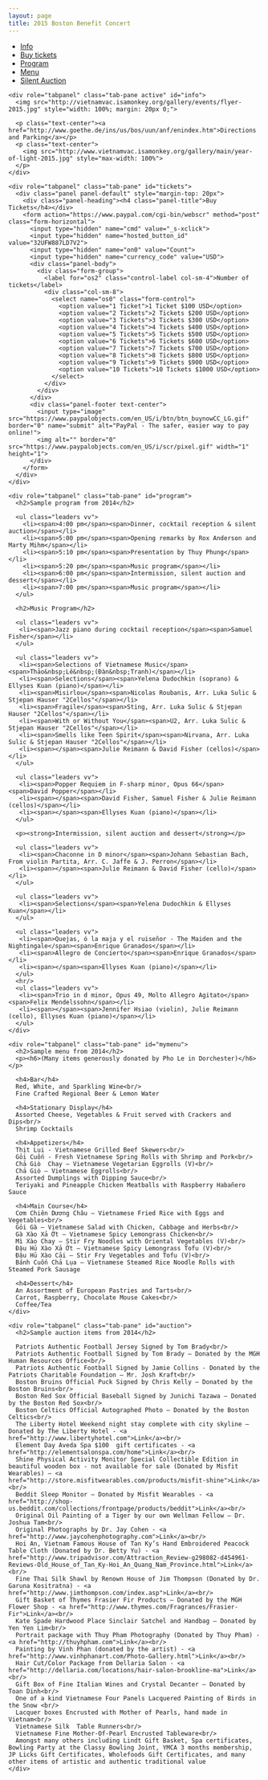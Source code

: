 ```yaml
---
layout: page
title: 2015 Boston Benefit Concert
---
```

<div role="tabpanel">

  <!-- Nav tabs -->
  <ul class="nav nav-pills vv" role="tablist">
    <li role="presentation" class="active"><a href="#info" role="tab" data-toggle="tab">Info</a></li>
    <li role="presentation"><a href="#tickets" role="tab" data-toggle="tab">Buy tickets</a></li>
    <li role="presentation"><a href="#program" role="tab" data-toggle="tab">Program</a></li>
    <li role="presentation"><a href="#mymenu" role="tab" data-toggle="tab">Menu</a></li>
    <li role="presentation"><a href="#auction" role="tab" data-toggle="tab">Silent Auction</a></li>
 </ul>

  <!-- Tab panes -->
  <div class="tab-content">

    <div role="tabpanel" class="tab-pane active" id="info">
      <img src="http://vietnamvac.isamonkey.org/gallery/events/flyer-2015.jpg" style="width: 100%; margin: 20px 0;">

      <p class="text-center"><a href="http://www.goethe.de/ins/us/bos/uun/anf/enindex.htm">Directions and Parking</a></p> 
      <p class="text-center">
        <img src="http://www.vietnamvac.isamonkey.org/gallery/main/year-of-light-2015.jpg" style="max-width: 100%">
      </p>
    </div>

    <div role="tabpanel" class="tab-pane" id="tickets">
      <div class="panel panel-default" style="margin-top: 20px">
        <div class="panel-heading"><h4 class="panel-title">Buy Tickets</h4></div>
        <form action="https://www.paypal.com/cgi-bin/webscr" method="post" class="form-horizontal">
          <input type="hidden" name="cmd" value="_s-xclick">
          <input type="hidden" name="hosted_button_id" value="32UFW887LD7V2">
          <input type="hidden" name="on0" value="Count">
          <input type="hidden" name="currency_code" value="USD">
          <div class="panel-body">
            <div class="form-group">
              <label for="os2" class="control-label col-sm-4">Number of tickets</label>
              <div class="col-sm-8">
                <select name="os0" class="form-control">
                  <option value="1 Ticket">1 Ticket $100 USD</option>
                  <option value="2 Tickets">2 Tickets $200 USD</option>
                  <option value="3 Tickets">3 Tickets $300 USD</option>
                  <option value="4 Tickets">4 Tickets $400 USD</option>
                  <option value="5 Tickets">5 Tickets $500 USD</option>
                  <option value="6 Tickets">6 Tickets $600 USD</option>
                  <option value="7 Tickets">7 Tickets $700 USD</option>
                  <option value="8 Tickets">8 Tickets $800 USD</option>
                  <option value="9 Tickets">9 Tickets $900 USD</option>
                  <option value="10 Tickets">10 Tickets $1000 USD</option>
                </select> 
              </div>
            </div>
          </div>
          <div class="panel-footer text-center">
            <input type="image" src="https://www.paypalobjects.com/en_US/i/btn/btn_buynowCC_LG.gif" border="0" name="submit" alt="PayPal - The safer, easier way to pay online!">
            <img alt="" border="0" src="https://www.paypalobjects.com/en_US/i/scr/pixel.gif" width="1" height="1">
          </div>
        </form>
      </div>
    </div>

    <div role="tabpanel" class="tab-pane" id="program">
      <h2>Sample program from 2014</h2>

      <ul class="leaders vv">
        <li><span>4:00 pm</span><span>Dinner, cocktail reception & silent auction</span></li>
        <li><span>5:00 pm</span><span>Opening remarks by Rox Anderson and Marty Mihm</span></li>
        <li><span>5:10 pm</span><span>Presentation by Thuy Phung</span></li>
        <li><span>5:20 pm</span><span>Music program</span></li>
        <li><span>6:00 pm</span><span>Intermission, silent auction and dessert</span></li>
        <li><span>7:00 pm</span><span>Music program</span></li>
      </ul>

      <h2>Music Program</h2>

      <ul class="leaders vv">
       <li><span>Jazz piano during cocktail reception</span><span>Samuel Fisher</span></li>
      </ul>

      <ul class="leaders vv">
       <li><span>Selections of Vietnamese Music</span><span>Thảo&nbsp;Lê&nbsp;(Đàn&nbsp;Tranh)</span></li>
       <li><span>Selections</span><span>Yelena Dudochkin (soprano) & Ellyses Kuan (piano)</span></li>
       <li><span>Misirlou</span><span>Nicolas Roubanis, Arr. Luka Sulic & Stjepan Hauser "2Cellos"</span></li>
       <li><span>Fragile</span><span>Sting, Arr. Luka Sulic & Stjepan Hauser "2Cellos"</span></li>
       <li><span>With or Without You</span><span>U2, Arr. Luka Sulic & Stjepan Hauser "2Cellos"</span></li>
       <li><span>Smells like Teen Spirit</span><span>Nirvana, Arr. Luka Sulic & Stjepan Hauser "2Cellos"</span></li>
       <li><span></span><span>Julie Reimann & David Fisher (cellos)</span></li>
      </ul>

      <ul class="leaders vv">
       <li><span>Popper Requiem in F-sharp minor, Opus 66</span><span>David Popper</span></li>
       <li><span></span><span>David Fisher, Samuel Fisher & Julie Reimann (cellos)</span></li>
       <li><span></span><span>Ellyses Kuan (piano)</span></li>
      </ul>

      <p><strong>Intermission, silent auction and dessert</strong></p>

      <ul class="leaders vv">
       <li><span>Chaconne in D minor</span><span>Johann Sebastian Bach, From violin Partita, Arr. C. Jaffe & J. Perron</span></li>
       <li><span></span><span>Julie Reimann & David Fisher (cello)</span></li>
      </ul>

      <ul class="leaders vv">
       <li><span>Selections</span><span>Yelena Dudochkin & Ellyses Kuan</span></li>
      </ul>

      <ul class="leaders vv">
       <li><span>Quejas, ó la maja y el ruiseñor - The Maiden and the Nightingale</span><span>Enrique Granados</span></li>
       <li><span>Allegro de Concierto</span><span>Enrique Granados</span></li>
       <li><span></span><span>Ellyses Kuan (piano)</span></li>
      </ul>
      <hr/>
      <ul class="leaders vv">
       <li><span>Trio in d minor, Opus 49, Molto Allegro Agitato</span><span>Felix Mendelssohn</span></li>
       <li><span></span><span>Jennifer Hsiao (violin), Julie Reimann (cello), Ellyses Kuan (piano)</span></li>
      </ul>
    </div>

    <div role="tabpanel" class="tab-pane" id="mymenu">
      <h2>Sample menu from 2014</h2>
      <p><h6>(Many items generously donated by Pho Le in Dorchester)</h6></p>

      <h4>Bar</h4>
      Red, White, and Sparkling Wine<br/>
      Fine Crafted Regional Beer & Lemon Water

      <h4>Stationary Display</h4>
      Assorted Cheese, Vegetables & Fruit served with Crackers and Dips<br/>
      Shrimp Cocktails

      <h4>Appetizers</h4>
      Thịt Lụi - Vietnamese Grilled Beef Skewers<br/>
      Gỏi Cuốn - Fresh Vietnamese Spring Rolls with Shrimp and Pork<br/>
      Chả Giò  Chay – Vietnamese Vegetarian Eggrolls (V)<br/>
      Chả Giò – Vietnamese Eggrolls<br/>
      Assorted Dumplings with Dipping Sauce<br/>
      Teriyaki and Pineapple Chicken Meatballs with Raspberry Habañero Sauce

      <h4>Main Course</h4>
      Cơm Chiên Dương Châu – Vietnamese Fried Rice with Eggs and Vegetables<br/>
      Gỏi Gà – Vietnamese Salad with Chicken, Cabbage and Herbs<br/>
      Gà Xào Xả Ớt – Vietnamese Spicy Lemongrass Chicken<br/>
      Mì Xào Chay – Stir Fry Noodles with Oriental Vegetables (V)<br/>
      Đậu Hủ Xào Xả Ớt – Vietnamese Spicy Lemongrass Tofu (V)<br/>
      Đậu Hủ Xào Cải – Stir Fry Vegetables and Tofu (V)<br/>
      Bánh Cuốn Chả Lụa – Vietnamese Steamed Rice Noodle Rolls with Steamed Pork Sausage

      <h4>Dessert</h4>
      An Assortment of European Pastries and Tarts<br/>
      Carrot, Raspberry, Chocolate Mouse Cakes<br/>
      Coffee/Tea
    </div>

    <div role="tabpanel" class="tab-pane" id="auction">
      <h2>Sample auction items from 2014</h2>

      Patriots Authentic Football Jersey Signed by Tom Brady<br/>
      Patriots Authentic Football Signed by Tom Brady – Donated by the MGH Human Resources Office<br/>
      Patriots Authentic Football Signed by Jamie Collins - Donated by the Patriots Charitable Foundation – Mr. Josh Kraft<br/>
      Boston Bruins Official Puck Signed by Chris Kelly – Donated by the Boston Bruins<br/>
      Boston Red Sox Official Baseball Signed by Junichi Tazawa – Donated by the Boston Red Sox<br/>
      Boston Celtics Official Autographed Photo – Donated by the Boston Celtics<br/>
      The Liberty Hotel Weekend night stay complete with city skyline – Donated by The Liberty Hotel - <a href="http://www.libertyhotel.com">Link</a><br/>
      Element Day Aveda Spa $100  gift certificates - <a href="http://elementsalonspa.com/home">Link</a><br/>
      Shine Physical Activity Monitor Special Collectible Edition in beautiful wooden box - not available for sale (Donated by Misfit Wearables) – <a href="http://store.misfitwearables.com/products/misfit-shine">Link</a><br/>
      Beddit Sleep Monitor – Donated by Misfit Wearables - <a href="http://shop-us.beddit.com/collections/frontpage/products/beddit">Link</a><br/>
      Original Oil Painting of a Tiger by our own Wellman Fellow – Dr. Joshua Tam<br/>
      Original Photographs by Dr. Jay Cohen - <a href="http://www.jaycohenphotography.com">Link</a><br/>
      Hoi An, Vietnam Famous House of Tan Ky’s Hand Embroidered Peacock Table Cloth (Donated by Dr. Betty Yu) - <a href="http://www.tripadvisor.com/Attraction_Review-g298082-d454961-Reviews-Old_House_of_Tan_Ky-Hoi_An_Quang_Nam_Province.html">Link</a><br/>
      Fine Thai Silk Shawl by Renown House of Jim Thompson (Donated by Dr. Garuna Kositratna) - <a href="http://www.jimthompson.com/index.asp">Link</a><br/>
      Gift Basket of Thymes Frasier Fir Products – Donated by the MGH Flower Shop - <a href="http://www.thymes.com/Fragrances/Frasier-Fir">Link</a><br/>
      Kate Spade Hardwood Place Sinclair Satchel and Handbag – Donated by Yen Yen Lim<br/>
      Portrait package with Thuy Pham Photography (Donated by Thuy Pham) - <a href="http://thuyhpham.com">Link</a><br/>
      Painting by Vinh Phan (donated by the artist) - <a href="http://www.vinhphanart.com/Photo-Gallery.html">Link</a><br/>
      Hair Cut/Color Package from Dellaria Salon - <a href="http://dellaria.com/locations/hair-salon-brookline-ma">Link</a><br/>
      Gift Box of Fine Italian Wines and Crystal Decanter – Donated by Toan Dinh<br/>
      One of a kind Vietnamese Four Panels Lacquered Painting of Birds in the Snow <br/>
      Lacquer boxes Encrusted with Mother of Pearls, hand made in Vietnam<br/>
      Vietnamese Silk  Table Runners<br/>
      Vietnamese Fine Mother-Of-Pearl Encrusted Tableware<br/>
      Amongst many others including Lindt Gift Basket, Spa certificates, Bowling Party at the Classy Bowling Joint, YMCA 3 months membership, JP Licks Gift Certificates, Wholefoods Gift Certificates, and many other items of artistic and authentic traditional value
    </div>
  </div>

</div>